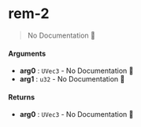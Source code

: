 # rem\-2

> No Documentation 🚧

#### Arguments

- **arg0** : `UVec3` \- No Documentation 🚧
- **arg1** : `u32` \- No Documentation 🚧

#### Returns

- **arg0** : `UVec3` \- No Documentation 🚧